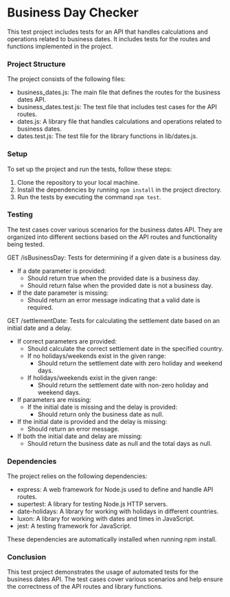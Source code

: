 # Business Day Checker

This test project includes tests for an API that handles calculations and operations related to business dates. It includes tests for the routes and functions implemented in the project.

### Project Structure
The project consists of the following files:
* business_dates.js: The main file that defines the routes for the business dates API.
* business_dates.test.js: The test file that includes test cases for the API routes.
* dates.js: A library file that handles calculations and operations related to business dates.
* dates.test.js: The test file for the library functions in lib/dates.js.


### Setup
To set up the project and run the tests, follow these steps:
1. Clone the repository to your local machine.
2. Install the dependencies by running `npm install` in the project directory.
3. Run the tests by executing the command `npm test`.


### Testing
The test cases cover various scenarios for the business dates API. They are organized into different sections based on the API routes and functionality being tested.

GET /isBusinessDay: Tests for determining if a given date is a business day.
* If a date parameter is provided:
  * Should return true when the provided date is a business day.
  * Should return false when the provided date is not a business day.
* If the date parameter is missing:
  * Should return an error message indicating that a valid date is required.

GET /settlementDate: Tests for calculating the settlement date based on an initial date and a delay.
* If correct parameters are provided:
  * Should calculate the correct settlement date in the specified country.
  * If no holidays/weekends exist in the given range:
    * Should return the settlement date with zero holiday and weekend days.
  * If holidays/weekends exist in the given range:
    * Should return the settlement date with non-zero holiday and weekend days.
* If parameters are missing:
  * If the initial date is missing and the delay is provided:
    * Should return only the business date as null.
* If the initial date is provided and the delay is missing:
  * Should return an error message.
* If both the initial date and delay are missing:
  * Should return the business date as null and the total days as null.

### Dependencies
The project relies on the following dependencies:
* express: A web framework for Node.js used to define and handle API routes.
* supertest: A library for testing Node.js HTTP servers.
* date-holidays: A library for working with holidays in different countries.
* luxon: A library for working with dates and times in JavaScript.
* jest: A testing framework for JavaScript.

These dependencies are automatically installed when running npm install.

### Conclusion
This test project demonstrates the usage of automated tests for the business dates API. The test cases cover various scenarios and help ensure the correctness of the API routes and library functions.
